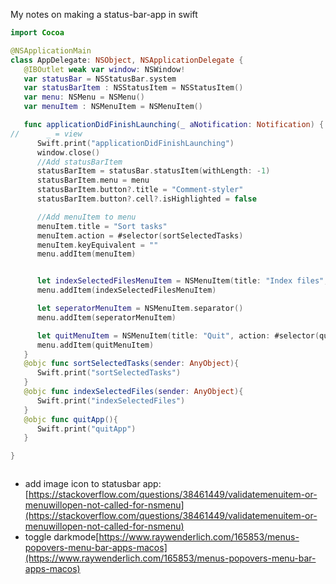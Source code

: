 My notes on making a status-bar-app <!--more--> in swift

```swift
import Cocoa

@NSApplicationMain
class AppDelegate: NSObject, NSApplicationDelegate {
   @IBOutlet weak var window: NSWindow!
   var statusBar = NSStatusBar.system
   var statusBarItem : NSStatusItem = NSStatusItem()
   var menu: NSMenu = NSMenu()
   var menuItem : NSMenuItem = NSMenuItem()

   func applicationDidFinishLaunching(_ aNotification: Notification) {
//      _ = view
      Swift.print("applicationDidFinishLaunching")
      window.close()
      //Add statusBarItem
      statusBarItem = statusBar.statusItem(withLength: -1)
      statusBarItem.menu = menu
      statusBarItem.button?.title = "Comment-styler"
      statusBarItem.button?.cell?.isHighlighted = false

      //Add menuItem to menu
      menuItem.title = "Sort tasks"
      menuItem.action = #selector(sortSelectedTasks)
      menuItem.keyEquivalent = ""
      menu.addItem(menuItem)


      let indexSelectedFilesMenuItem = NSMenuItem(title: "Index files", action: #selector(indexSelectedFiles), keyEquivalent: "")
      menu.addItem(indexSelectedFilesMenuItem)

      let seperatorMenuItem = NSMenuItem.separator()
      menu.addItem(seperatorMenuItem)

      let quitMenuItem = NSMenuItem(title: "Quit", action: #selector(quitApp), keyEquivalent: "")
      menu.addItem(quitMenuItem)
   }
   @objc func sortSelectedTasks(sender: AnyObject){
      Swift.print("sortSelectedTasks")
   }
   @objc func indexSelectedFiles(sender: AnyObject){
      Swift.print("indexSelectedFiles")
   }
   @objc func quitApp(){
      Swift.print("quitApp")
   }

}



```

- add image icon to statusbar app: [https://stackoverflow.com/questions/38461449/validatemenuitem-or-menuwillopen-not-called-for-nsmenu](https://stackoverflow.com/questions/38461449/validatemenuitem-or-menuwillopen-not-called-for-nsmenu)
- toggle darkmode[https://www.raywenderlich.com/165853/menus-popovers-menu-bar-apps-macos](https://www.raywenderlich.com/165853/menus-popovers-menu-bar-apps-macos)
